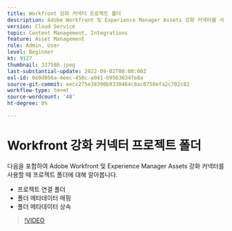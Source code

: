 ```yaml
---
title: Workfront 강화 커넥터 프로젝트 폴더
description: Adobe Workfront 및 Experience Manager Assets 강화 커넥터를 사용할 때 프로젝트 폴더에 대해 알아봅니다.
version: Cloud Service
topic: Content Management, Integrations
feature: Asset Management
role: Admin, User
level: Beginner
kt: 9127
thumbnail: 337586.jpeg
last-substantial-update: 2022-09-02T00:00:00Z
exl-id: 0e9d056a-4eec-450c-a941-b9563634fe8a
source-git-commit: eecc275e38390b9330464c8ac0750efa2c702c82
workflow-type: tm+mt
source-wordcount: '48'
ht-degree: 0%

---
```


# Workfront 강화 커넥터 프로젝트 폴더

다음을 포함하여 Adobe Workfront 및 Experience Manager Assets 강화 커넥터를 사용할 때 프로젝트 폴더에 대해 알아봅니다.

+ 프로젝트 연결 폴더
+ 폴더 메타데이터 매핑
+ 폴더 메타데이터 상속

>[!VIDEO](https://video.tv.adobe.com/v/337586?quality=12&learn=on)
